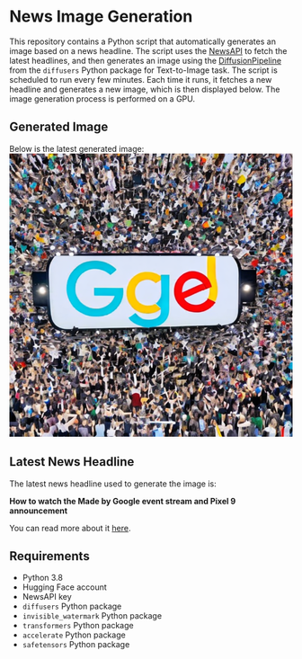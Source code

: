# News Image Generation
This repository contains a Python script that automatically generates an image based on a news headline. The script uses the [NewsAPI](https://newsapi.org/) to fetch the latest headlines, and then generates an image using the [DiffusionPipeline](https://github.com/huggingface/diffusers) from the `diffusers` Python package for Text-to-Image task.
The script is scheduled to run every few minutes. Each time it runs, it fetches a new headline and generates a new image, which is then displayed below. The image generation process is performed on a GPU.

## Generated Image
Below is the latest generated image:
![Generated Image](image.png)

## Latest News Headline
The latest news headline used to generate the image is:

**How to watch the Made by Google event stream and Pixel 9 announcement**

You can read more about it [here](https://news.google.com/rss/articles/CBMieEFVX3lxTE50MkJKdVl0ci05bTkySFl3VUlfeDlRWHNrU1F0TnJJbEJzWGtKVDF3NWRKY2w4SkhudFJwWHlMMG1zd2tEemdFMUtKbXY2TlBGaGw5VEk3a2RxU1M5dDBrNm1YV2pVM3VIdDgtWUE3TUhpZE9pVEJxbg?oc=5).

## Requirements
- Python 3.8
- Hugging Face account
- NewsAPI key
- `diffusers` Python package
- `invisible_watermark` Python package
- `transformers` Python package
- `accelerate` Python package
- `safetensors` Python package
